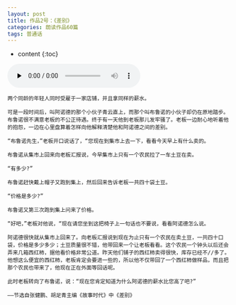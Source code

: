 ```yaml
---
layout: post
title: 作品2号：《差别》
categories: 朗读作品60篇
tags: 普通话
---
```


* content
{:toc}



<audio id="audio" controls="" preload="none">
<source id="m4a" src="https://www.conceptenglish.cn/x/PTH60/02差别.m4a">
</audio>



```
两个同龄的年轻人同时受雇于一家店铺，并且拿同样的薪水。

可是一段时间后，叫阿诺德的那个小伙子青云直上，而那个叫布鲁诺的小伙子却仍在原地踏步。布鲁诺很不满意老板的不公正待遇。终于有一天他到老板那儿发牢骚了。老板一边耐心地听着他的抱怨，一边在心里盘算着怎样向他解释清楚他和阿诺德之间的差别。

“布鲁诺先生，”老板开口说话了，“您现在到集市上去一下，看看今天早上有什么卖的。

布鲁诺从集市上回来向老板汇报说，今早集市上只有一个农民拉了一车土豆在卖。

“有多少?”

布鲁诺赶快戴上帽子又跑到集上，然后回来告诉老板一共四十袋土豆。

“价格是多少?”

布鲁诺又第三次跑到集上问来了价格。

“好吧，”老板对他说，“现在请您坐到这把椅子上一句话也不要说，看看阿诺德怎么说。

阿诺德很快就从集市上回来了。向老板汇报说到现在为止只有一个农民在卖土豆，一共四十口袋，价格是多少多少；土豆质量很不错，他带回来一个让老板看看。这个农民一个钟头以后还会弄来几箱西红柿，据他看价格非常公道。昨天他们铺子的西红柿卖得很快，库存已经不//多了。他想这么便宜的西红柿，老板肯定会要进一些的，所以他不仅带回了一个西红柿做样品，而且把那个农民也带来了，他现在正在外面等回话呢。

此时老板转向了布鲁诺，说：“现在您肯定知道为什么阿诺德的薪水比您高了吧?”

——节选自张健鹏、胡足青主编《故事时代》中《差别》

```
